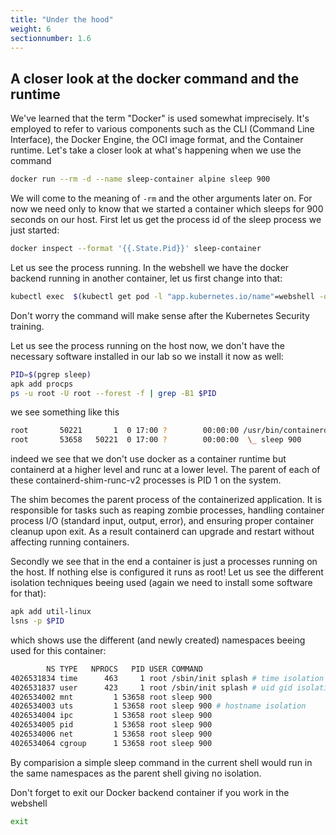 ```yaml
---
title: "Under the hood"
weight: 6
sectionnumber: 1.6
---
```


## A closer look at the docker command and the runtime

We've learned that the term "Docker" is used somewhat imprecisely. It's employed to refer to various components such as the CLI (Command Line Interface), the Docker Engine, the OCI image format, and the Container runtime. Let's take a closer look at what's happening when we use the command

```bash
docker run --rm -d --name sleep-container alpine sleep 900
```

We will come to the meaning of `-rm` and the other arguments later on. For now we need only to know that we started a container which sleeps for 900 seconds on our host.
First let us get the process id of the sleep process we just started:

```bash
docker inspect --format '{{.State.Pid}}' sleep-container
```

Let us see the process running. In the webshell we have the docker backend running in another container, let us first change into that:

```bash
kubectl exec  $(kubectl get pod -l "app.kubernetes.io/name"=webshell -o name) -it -c dind -- sh
```

Don't worry the command will make sense after the Kubernetes Security training.

Let us see the process running on the host now, we don't have the necessary software installed in our lab so we install it now as well:

```bash
PID=$(pgrep sleep)
apk add procps
ps -u root -U root --forest -f | grep -B1 $PID
```

we see something like this

```bash
root       50221       1  0 17:00 ?        00:00:00 /usr/bin/containerd-shim-runc-v2 -namespace moby -id 724930591e3fbf44f9cacb60285c0420464c41f5a6366e2b4443c2b53e6cd251 -address /run/containerd/containerd.sock
root       53658   50221  0 17:00 ?        00:00:00  \_ sleep 900
```

indeed we see that we don't use docker as a container runtime but containerd at a higher level and runc at a lower level. The parent of each of these containerd-shim-runc-v2 processes is PID 1 on the system.

The shim becomes the parent process of the containerized application. It is responsible for tasks such as reaping zombie processes, handling container process I/O (standard input, output, error), and ensuring proper container cleanup upon exit. As a result containerd can upgrade and restart without affecting running containers.

Secondly we see that in the end a container is just a processes running on the host. If nothing else is configured it runs as root! Let us see the different isolation techniques beeing used (again we need to install some software for that):

```bash
apk add util-linux
lsns -p $PID
```

which shows use the different (and newly created) namespaces beeing used for this container:

```bash
        NS TYPE   NPROCS   PID USER COMMAND
4026531834 time      463     1 root /sbin/init splash # time isolation
4026531837 user      423     1 root /sbin/init splash # uid gid isolation (root inside is not root outside)
4026534002 mnt         1 53658 root sleep 900 
4026534003 uts         1 53658 root sleep 900 # hostname isolation
4026534004 ipc         1 53658 root sleep 900
4026534005 pid         1 53658 root sleep 900
4026534006 net         1 53658 root sleep 900
4026534064 cgroup      1 53658 root sleep 900
```

By comparision a simple sleep command in the current shell would run in the same namespaces as the parent shell giving no isolation.

Don't forget to exit our Docker backend container if you work in the webshell

```bash
exit
```
